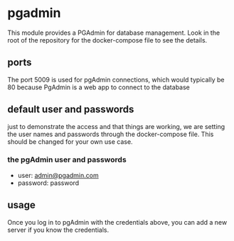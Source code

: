 # pgadmin

This module provides a PGAdmin for database management. Look in the root of the repository for the docker-compose file to see the details.

## ports

The port 5009 is used for pgAdmin connections, which would typically be 80 because PgAdmin is a web app to connect to the database

## default user and passwords

just to demonstrate the access and that things are working, we are setting the user names and passwords through the docker-compose file. This should be changed for your own use case.

### the pgAdmin user and passwords

- user: admin@pgadmin.com
- password: password

## usage

Once you log in to pgAdmin with the credentials above, you can add a new server if you know the credentials.
